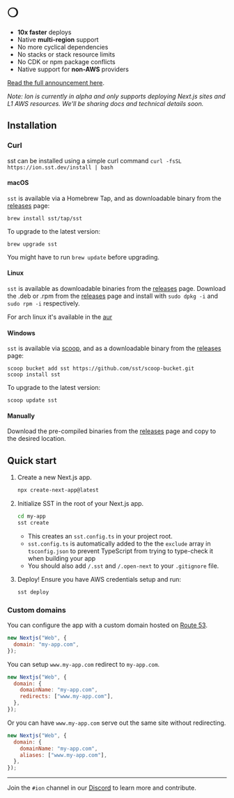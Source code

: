 # ❍


- **10x faster** deploys
- Native **multi-region** support
- No more cyclical dependencies
- No stacks or stack resource limits
- No CDK or npm package conflicts
- Native support for **non-AWS** providers

[Read the full announcement here](https://sst.dev/blog/moving-away-from-cdk.html).

_Note: Ion is currently in alpha and only supports deploying Next.js sites and L1 AWS resources. We'll be sharing docs and technical details soon._

## Installation

### Curl
sst can be installed using a simple curl command
`curl -fsSL https://ion.sst.dev/install | bash`

#### macOS

`sst` is available via a Homebrew Tap, and as downloadable binary from the [releases](https://github.com/sst/ion/releases/latest) page:

```
brew install sst/tap/sst
```

To upgrade to the latest version:

```
brew upgrade sst
```

You might have to run `brew update` before upgrading.

#### Linux

`sst` is available as downloadable binaries from the [releases](https://github.com/sst/ion/releases/latest) page. Download the .deb or .rpm from the [releases](https://github.com/sst/ion/releases/latest) page and install with `sudo dpkg -i` and `sudo rpm -i` respectively.

For arch linux it's available in the [aur](https://aur.archlinux.org/packages/sst-bin)

#### Windows

`sst` is available via [scoop](https://scoop.sh/), and as a downloadable binary from the [releases](https://github.com/sst/ion/releases/latest) page:

```
scoop bucket add sst https://github.com/sst/scoop-bucket.git
scoop install sst
```

To upgrade to the latest version:

```
scoop update sst
```

#### Manually

Download the pre-compiled binaries from the [releases](https://github.com/sst/ion/releases/latest) page and copy to the desired location.

## Quick start

1. Create a new Next.js app.

   ```bash
   npx create-next-app@latest
   ```

2. Initialize SST in the root of your Next.js app.

   ```bash
   cd my-app
   sst create
   ```

   - This creates an `sst.config.ts` in your project root.
   - `sst.config.ts` is automatically added to the the `exclude` array in `tsconfig.json` to prevent TypeScript from trying to type-check it when building your app
   - You should also add `/.sst` and `/.open-next` to your `.gitignore` file.

3. Deploy! Ensure you have AWS credentials setup and run:

   ```bash
   sst deploy
   ```

### Custom domains

You can configure the app with a custom domain hosted on [Route 53](https://aws.amazon.com/route53/).

```js {3}
new Nextjs("Web", {
  domain: "my-app.com",
});
```

You can setup `www.my-app.com` redirect to `my-app.com`.

```js {3}
new Nextjs("Web", {
  domain: {
    domainName: "my-app.com",
    redirects: ["www.my-app.com"],
  },
});
```

Or you can have `www.my-app.com` serve out the same site without redirecting.

```js {3}
new Nextjs("Web", {
  domain: {
    domainName: "my-app.com",
    aliases: ["www.my-app.com"],
  },
});
```

---

Join the `#ion` channel in our [Discord](https://sst.dev/discord) to learn more and contribute.
